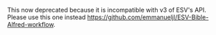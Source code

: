 This now deprecated because it is incompatible with v3 of ESV's API. Please use this one instead https://github.com/emmanueljl/ESV-Bible-Alfred-workflow.
